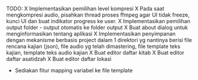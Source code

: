 TODO:
X Implementasikan pemilihan level kompresi
X Pada saat mengkompresi audio, pisahkan thread proses ffmpeg
  agar UI tidak freeze, kunci UI dan buat indikator progress ke user.
X Implementasikan pemilihan output folder - output otomatis ke folder output
X Buat about dialog untuk menginformasikan tentang aplikasi
X Implementasikan penyimpanan dengan mekanisme berbasis project
  dalam 1 direktori yg nantinya berisi file rencana kajian (json),
  file audio yg telah dimastering, file template teks kajian,
  template teks audio kajian
X Buat editor daftar kitab
X Buat editor daftar asatidzah
X Buat editor daftar lokasi
- Sediakan fitur mapping variabel ke file template
